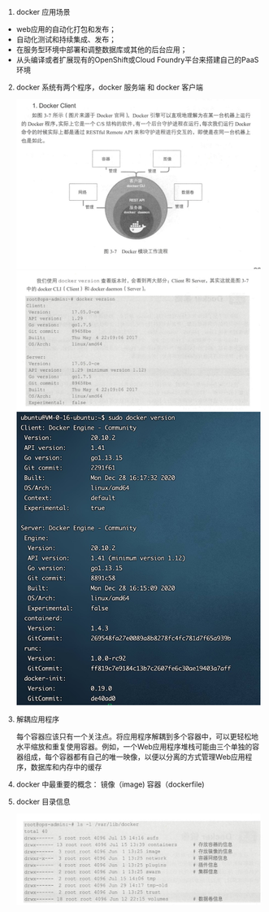 1. docker 应用场景

+ web应用的自动化打包和发布；
+ 自动化测试和持续集成、发布；
+ 在服务型环境中部署和调整数据库或其他的后台应用；
+ 从头编译或者扩展现有的OpenShift或Cloud Foundry平台来搭建自己的PaaS环境

2. docker 系统有两个程序，docker 服务端 和 docker 客户端
 
   ![avatar](../assets/docker.jpg)
   ![avatar](../assets/docker-1.jpg)
   ![avatar](../assets/docker-2.jpg)

3. 解耦应用程序

   每个容器应该只有一个关注点。将应用程序解耦到多个容器中，可以更轻松地水平缩放和重复使用容器。例如，一个Web应用程序堆栈可能由三个单独的容器组成，每个容器都有自己的唯一映像，以便以分离的方式管理Web应用程序，数据库和内存中的缓存

4. docker 中最重要的概念： 镜像（image) 容器（dockerfile)

5. docker 目录信息

   ![avatar](../assets/docker-dir.jpg)